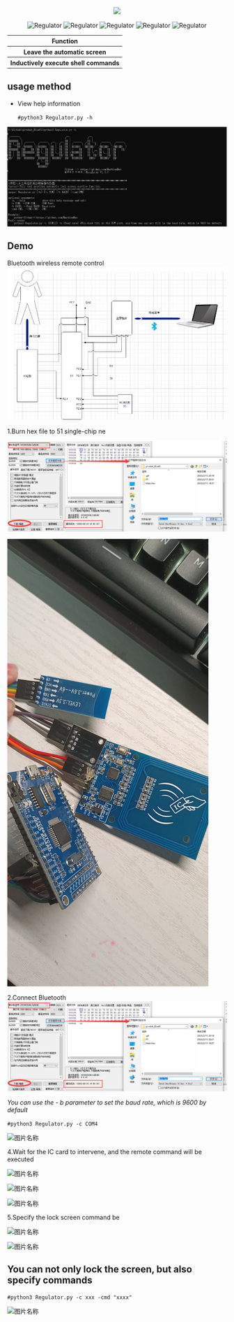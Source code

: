 <div align="center">
 <img src="https://readme-typing-svg.herokuapp.com/?lines=Shell+command+execution+using+51+single-chip+microcomputer.;---@Мартин.&font=Roboto" />
 <p align="center">
 <img title="Regulator" src='https://img.shields.io/badge/Regulator-1.0.0-brightgreen.svg' />
 <img title="Regulator" src='https://img.shields.io/badge/Hawrdware-Tool'/>
 <img title="Regulator" src='https://img.shields.io/badge/Python-3.9-yellow.svg' />
  <img title="Regulator" src='https://img.shields.io/badge/HackerTool-x' />
 <img title="Regulator" src='https://img.shields.io/static/v1?label=Author&message=@Martin&color=red'/>
 </p>
   
 <table>
  <tr>
      <th>Function</th>
  </tr>
  <tr>
    <th>Leave the automatic screen</th>
  </tr>
  <tr>
    <th>Inductively execute shell commands</th>
 </table>
</div>

## usage method
  * View help information

      ```#python3 Regulator.py -h```

![图片名称](./PT/help.png)  

## Demo
Bluetooth wireless remote control
![图片名称](./PT/p.png)  

1.Burn hex file to 51 single-chip ne

![图片名称](./PT/Download.png)  

![图片名称](./PT/conf.jpg)  

2.Connect Bluetooth
![图片名称](./PT/Download.png)  


_You can use the - b parameter to set the baud rate, which is 9600 by default_
 
```#python3 Regulator.py -c COM4```

![图片名称](./PT/BlueTooth.png)  

4.Wait for the IC card to intervene, and the remote command will be executed

![图片名称](./PT/all.jpg)  

![图片名称](./PT/put1.jpg)  

![图片名称](./PT/puttun1.jpg)  

5.Specify the lock screen command be

![图片名称](./PT/resu.png)  

![图片名称](./PT/BlueCMD.png)  

 
## You can not only lock the screen, but also specify commands

   ```#python3 Regulator.py -c xxx -cmd "xxxx"```

![图片名称](./PT/cmd.png)  
